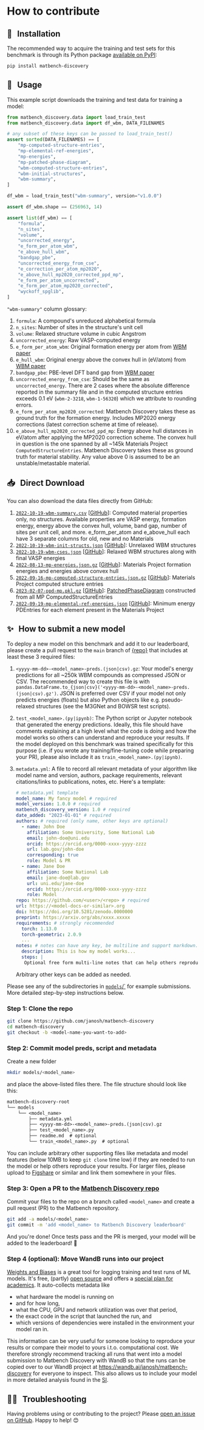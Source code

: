 <script>
  import { name, repository as repo, homepage } from "$site/package.json";
</script>

# How to contribute

## 🔨 &thinsp; Installation

The recommended way to acquire the training and test sets for this benchmark is through its Python package [available on PyPI](https://pypi.org/project/{name}):

```zsh
pip install matbench-discovery
```

## 📙 &thinsp; Usage

This example script downloads the training and test data for training a model:

<!-- TODO remove notest meta key once repo is public and file can be downloaded without token -->

```py notest
from matbench_discovery.data import load_train_test
from matbench_discovery.data import df_wbm, DATA_FILENAMES

# any subset of these keys can be passed to load_train_test()
assert sorted(DATA_FILENAMES) == [
    "mp-computed-structure-entries",
    "mp-elemental-ref-energies",
    "mp-energies",
    "mp-patched-phase-diagram",
    "wbm-computed-structure-entries",
    "wbm-initial-structures",
    "wbm-summary",
]

df_wbm = load_train_test("wbm-summary", version="v1.0.0")

assert df_wbm.shape == (256963, 14)

assert list(df_wbm) == [
    "formula",
    "n_sites",
    "volume",
    "uncorrected_energy",
    "e_form_per_atom_wbm",
    "e_above_hull_wbm",
    "bandgap_pbe",
    "uncorrected_energy_from_cse",
    "e_correction_per_atom_mp2020",
    "e_above_hull_mp2020_corrected_ppd_mp",
    "e_form_per_atom_uncorrected",
    "e_form_per_atom_mp2020_corrected",
    "wyckoff_spglib",
]
```

`"wbm-summary"` column glossary:

1. `formula`: A compound's unreduced alphabetical formula
1. `n_sites`: Number of sites in the structure's unit cell
1. `volume`: Relaxed structure volume in cubic Angstrom
1. `uncorrected_energy`: Raw VASP-computed energy
1. `e_form_per_atom_wbm`: Original formation energy per atom from [WBM paper]
1. `e_hull_wbm`: Original energy above the convex hull in (eV/atom) from [WBM paper]
1. `bandgap_pbe`: PBE-level DFT band gap from [WBM paper]
1. `uncorrected_energy_from_cse`: Should be the same as `uncorrected_energy`. There are 2 cases where the absolute difference reported in the summary file and in the computed structure entries exceeds 0.1 eV (`wbm-2-3218`, `wbm-1-56320`) which we attribute to rounding errors.
1. `e_form_per_atom_mp2020_corrected`: Matbench Discovery takes these as ground truth for the formation energy. Includes MP2020 energy corrections (latest correction scheme at time of release).
1. `e_above_hull_mp2020_corrected_ppd_mp`: Energy above hull distances in eV/atom after applying the MP2020 correction scheme. The convex hull in question is the one spanned by all ~145k Materials Project `ComputedStructureEntries`. Matbench Discovery takes these as ground truth for material stability. Any value above 0 is assumed to be an unstable/metastable material.
<!-- TODO document remaining columns, or maybe drop them from df -->

## 📥 &thinsp; Direct Download

You can also download the data files directly from GitHub:

1. [`2022-10-19-wbm-summary.csv`]({repo}/raw/v1.0.0/data/wbm/2022-10-19-wbm-summary.csv) [[GitHub]({repo}/blob/v1/data/wbm/2022-10-19-wbm-summary.csv)]: Computed material properties only, no structures. Available properties are VASP energy, formation energy, energy above the convex hull, volume, band gap, number of sites per unit cell, and more. e_form_per_atom and e_above_hull each have 3 separate columns for old, new and no Materials
1. [`2022-10-19-wbm-init-structs.json`]({repo}/raw/v1.0.0/data/wbm/2022-10-19-wbm-init-structs.json) [[GitHub]({repo}/blob/v1/data/wbm/2022-10-19-wbm-init-structs.json)]: Unrelaxed WBM structures
1. [`2022-10-19-wbm-cses.json`]({repo}/raw/v1.0.0/data/wbm/2022-10-19-wbm-cses.json) [[GitHub]({repo}/blob/v1/data/wbm/2022-10-19-wbm-cses.json)]: Relaxed WBM structures along with final VASP energies
1. [`2022-08-13-mp-energies.json.gz`]({repo}/raw/v1.0.0/data/wbm/2022-08-13-mp-energies.json.gz) [[GitHub]({repo}/blob/v1/data/wbm/2022-08-13-mp-energies.json.gz)]: Materials Project formation energies and energies above convex hull
1. [`2022-09-16-mp-computed-structure-entries.json.gz`]({repo}/raw/v1.0.0/data/wbm/2022-09-16-mp-computed-structure-entries.json.gz) [[GitHub]({repo}/blob/v1/data/wbm/2022-09-16-mp-computed-structure-entries.json.gz)]: Materials Project computed structure entries
1. [`2023-02-07-ppd-mp.pkl.gz`]({repo}/raw/v1.0.0/data/wbm/2023-02-07-ppd-mp.pkl.gz) [[GitHub]({repo}/blob/v1/data/wbm/2023-02-07-ppd-mp.pkl.gz)]: [PatchedPhaseDiagram](https://pymatgen.org/pymatgen.analysis.phase_diagram.html#pymatgen.analysis.phase_diagram.PatchedPhaseDiagram) constructed from all MP ComputedStructureEntries
1. [`2022-09-19-mp-elemental-ref-energies.json`]({repo}/raw/v1.0.0/data/wbm/2022-09-19-mp-elemental-ref-energies.json) [[GitHub]({repo}/blob/v1/data/wbm/2022-09-19-mp-elemental-ref-energies.json)]: Minimum energy PDEntries for each element present in the Materials Project

[wbm paper]: https://nature.com/articles/s41524-020-00481-6

## ✨ &thinsp; How to submit a new model

To deploy a new model on this benchmark and add it to our leaderboard, please create a pull request to the `main` branch of [{repo}]({repo}) that includes at least these 3 required files:

1. `<yyyy-mm-dd>-<model_name>-preds.(json|csv).gz`: Your model's energy predictions for all ~250k WBM compounds as compressed JSON or CSV. The recommended way to create this file is with `pandas.DataFrame.to_{json|csv}('<yyyy-mm-dd>-<model_name>-preds.(json|csv).gz')`. JSON is preferred over CSV if your model not only predicts energies (floats) but also Python objects like e.g. pseudo-relaxed structures (see the M3GNet and BOWSR test scripts).
1. `test_<model_name>.(py|ipynb)`: The Python script or Jupyter notebook that generated the energy predictions. Ideally, this file should have comments explaining at a high level what the code is doing and how the model works so others can understand and reproduce your results. If the model deployed on this benchmark was trained specifically for this purpose (i.e. if you wrote any training/fine-tuning code while preparing your PR), please also include it as `train_<model_name>.(py|ipynb)`.
1. `metadata.yml`: A file to record all relevant metadata of your algorithm like model name and version, authors, package requirements, relevant citations/links to publications, notes, etc. Here's a template:

   ```yml
   # metadata.yml template
   model_name: My fancy model # required
   model_version: 1.0.0 # required
   matbench_discovery_version: 1.0 # required
   date_added: "2023-01-01" # required
   authors: # required (only name, other keys are optional)
     - name: John Doe
       affiliation: Some University, Some National Lab
       email: john-doe@uni.edu
       orcid: https://orcid.org/0000-xxxx-yyyy-zzzz
       url: lab.gov/john-doe
       corresponding: true
       role: Model & PR
     - name: Jane Doe
       affiliation: Some National Lab
       email: jane-doe@lab.gov
       url: uni.edu/jane-doe
       orcid: https://orcid.org/0000-xxxx-yyyy-zzzz
       role: Model
   repo: https://github.com/<user>/<repo> # required
   url: https://<model-docs-or-similar>.org
   doi: https://doi.org/10.5281/zenodo.0000000
   preprint: https://arxiv.org/abs/xxxx.xxxxx
   requirements: # strongly recommended
     torch: 1.13.0
     torch-geometric: 2.0.9
     ...
   notes: # notes can have any key, be multiline and support markdown.
     description: This is how my model works...
     steps: |
      Optional free form multi-line notes that can help others reproduce your results.
   ```

   Arbitrary other keys can be added as needed.

Please see any of the subdirectories in [`models`/`]({repo}/tree/main/models) for example submissions. More detailed step-by-step instructions below.

### Step 1: Clone the repo

```sh
git clone https://github.com/janosh/matbench-discovery
cd matbench-discovery
git checkout -b <model-name-you-want-to-add>
```

### Step 2: Commit model preds, script and metadata

Create a new folder

```sh
mkdir models/<model_name>
```

and place the above-listed files there. The file structure should look like this:

```txt
matbench-discovery-root
└── models
    └── <model_name>
        ├── metadata.yml
        ├── <yyyy-mm-dd>-<model_name>-preds.(json|csv).gz
        ├── test_<model_name>.py
        ├── readme.md  # optional
        └── train_<model_name>.py  # optional
```

You can include arbitrary other supporting files like metadata and model features (below 10MB to keep `git clone` time low) if they are needed to run the model or help others reproduce your results. For larger files, please upload to [Figshare](https://figshare.com) or similar and link them somewhere in your files.

### Step 3: Open a PR to the [Matbench Discovery repo]({repo})

Commit your files to the repo on a branch called `<model_name>` and create a pull request (PR) to the Matbench repository.

```sh
git add -a models/<model_name>
git commit -m 'add <model_name> to Matbench Discovery leaderboard'
```

And you're done! Once tests pass and the PR is merged, your model will be added to the leaderboard! 🎉

### Step 4 (optional): Move WandB runs into our project

[Weights and Biases](https://wandb.ai) is a great tool for logging training and test runs of ML models. It's free, (partly) [open source](https://github.com/wandb/wandb) and offers a [special plan for academics](https://wandb.ai/site/research). It auto-collects metadata like

- what hardware the model is running on
- and for how long,
- what the CPU, GPU and network utilization was over that period,
- the exact code in the script that launched the run, and
- which versions of dependencies were installed in the environment your model ran in.

This information can be very useful for someone looking to reproduce your results or compare their model to yours i.t.o. computational cost. We therefore strongly recommend tracking all runs that went into a model submission to Matbench Discovery with WandB so that the runs can be copied over to our WandB project at <https://wandb.ai/janosh/matbench-discovery> for everyone to inspect. This also allows us to include your model in more detailed analysis found in the [SI]({homepage}/si).

## 😵‍💫 &thinsp; Troubleshooting

Having problems using or contributing to the project? Please [open an issue on GitHub]({repo}/issues). Happy to help! 😊
